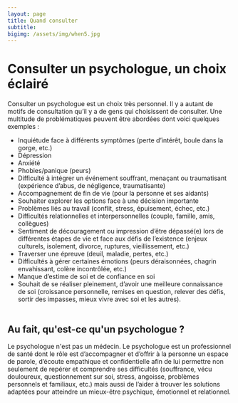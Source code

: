 ```yaml
---
layout: page
title: Quand consulter
subtitle: 
bigimg: /assets/img/when5.jpg
---
```


**Consulter un psychologue, un choix éclairé**  
===

Consulter un psychologue est un choix très personnel. Il y a autant de motifs
de consultation qu’il y a de gens qui choisissent de consulter. Une multitude
de problématiques peuvent être abordées dont voici quelques exemples :

- Inquiétude face à différents symptômes (perte d’intérêt, boule dans la gorge,
  etc.)
- Dépression
- Anxiété
- Phobies/panique (peurs)
- Difficulté à intégrer un événement souffrant, menaçant ou traumatisant
  (expérience d’abus, de négligence, traumatisante) 
- Accompagnement de fin de vie (pour la personne et ses aidants)
- Souhaiter explorer les options face à une décision importante
- Problèmes liés au travail (conflit, stress, épuisement, échec, etc.)
- Difficultés relationnelles et interpersonnelles (couple, famille, amis,
  collègues)
- Sentiment de découragement ou impression d’être dépassé(e) lors de
  différentes étapes de vie et face aux défis de l’existence (enjeux culturels,
  isolement, divorce, ruptures, vieillissement, etc.) 
- Traverser une épreuve (deuil, maladie, pertes, etc.)
- Difficultés à gérer certaines émotions (peurs déraisonnées, chagrin
  envahissant, colère incontrôlée, etc.)
- Manque d’estime de soi et de confiance en soi
- Souhait de se réaliser pleinement, d’avoir une meilleure connaissance de soi
  (croissance personnelle, remises en question, relever des défis, sortir des
  impasses, mieux vivre avec soi et les autres). <br/> <br/>

Au fait, qu'est-ce qu'un psychologue ?
---

Le psychologue n'est pas un médecin. Le psychologue est un professionnel de
santé dont le rôle est d’accompagner et d’offrir à la personne un espace de
parole, d’écoute empathique et confidentielle afin de lui permettre non
seulement de repérer et comprendre ses difficultés (souffrance, vécu
douloureux, questionnement sur soi, stress, angoisse, problèmes personnels et
familiaux, etc.) mais aussi de l’aider à trouver les solutions adaptées pour
atteindre un mieux-être psychique, émotionnel et relationnel.

